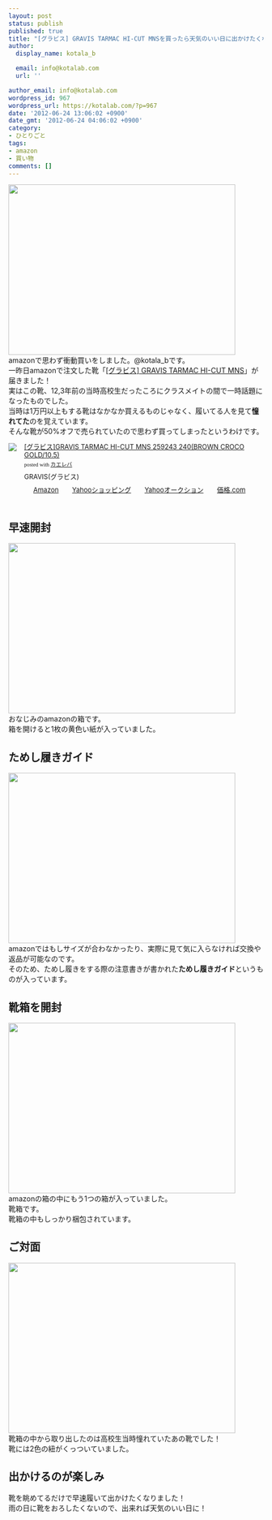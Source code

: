 ```yaml
---
layout: post
status: publish
published: true
title: "[グラビス] GRAVIS TARMAC HI-CUT MNSを買ったら天気のいい日に出かけたくなった！"
author:
  display_name: kotala_b

  email: info@kotalab.com
  url: ''

author_email: info@kotalab.com
wordpress_id: 967
wordpress_url: https://kotalab.com/?p=967
date: '2012-06-24 13:06:02 +0900'
date_gmt: '2012-06-24 04:06:02 +0900'
category:
- ひとりごと
tags:
- amazon
- 買い物
comments: []
---
```

<p><a href="https://kotalab.com/wp-content/uploads/shoes_120624_03.jpg" target="_blank"><img src="https://kotalab.com/wp-content/uploads/shoes_120624_03.jpg" alt="" title="shoes_120624_03" width="448" height="336" class="alignnone size-full wp-image-971" /></a><br />
amazonで思わず衝動買いをしました。@kotala_bです。<br />
一昨日amazonで注文した靴「<a href="http://www.amazon.co.jp/gp/search?keywords=GRAVIS%20TARMAC%20HI-CUT%20MNS&__mk_ja_JP=%83J%83%5E%83J%83i&tag=same-22" title="[グラビス]GRAVIS TARMAC HI-CUT MNS" target="_blank">[グラビス] GRAVIS TARMAC HI-CUT MNS</a>」が届きました！<br />
実はこの靴、12,3年前の当時高校生だったころにクラスメイトの間で一時話題になったものでした。<br />
当時は1万円以上もする靴はなかなか買えるものじゃなく、履いてる人を見て<strong>憧れてた</strong>のを覚えています。<br />
そんな靴が50%オフで売られていたので思わず買ってしまったというわけです。<br />
<!--more--></p>
<div class="kaerebalink-box" style="text-align:left;padding-bottom:20px;font-size:small;/zoom: 1;overflow: hidden;">
<div class="kaerebalink-image" style="float:left;margin:0 15px 10px 0;"><a href="http://www.amazon.co.jp/exec/obidos/ASIN/B005D5QBD2/same-22/ref=nosim/" rel="nofollow" target="_blank"><img src="http://ecx.images-amazon.com/images/I/519RRBIGoxL._SL160_.jpg" style="border: none;" /></a></div>
<div class="kaerebalink-info" style="line-height:120%;/zoom: 1;overflow: hidden;">
<div class="kaerebalink-name" style="margin-bottom:10px;line-height:120%"><a href="http://www.amazon.co.jp/exec/obidos/ASIN/B005D5QBD2/same-22/ref=nosim/" rel="nofollow" target="_blank">[グラビス]GRAVIS TARMAC HI-CUT MNS 259243  240(BROWN CROCO GOLD/10.5)</a>
<div class="kaerebalink-powered-date" style="font-size:8pt;margin-top:5px;font-family:verdana;line-height:120%">posted with <a href="http://kaereba.com" target="_blank">カエレバ</a></div>
</div>
<div class="kaerebalink-detail" style="margin-bottom:5px;"> GRAVIS(グラビス)     </div>
<div class="kaerebalink-link1" style="margin-top:10px;">
<div class="shoplinkamazon" style="display:inline;margin-right:5px;background: url('http://img.yomereba.com/tam_k_01.gif') 0 0 no-repeat;padding: 2px 0 2px 18px;white-space: nowrap;"><a href="http://www.amazon.co.jp/gp/search?keywords=GRAVIS%20TARMAC%20HI-CUT%20MNS&__mk_ja_JP=%83J%83%5E%83J%83i&tag=same-22" rel="nofollow" target="_blank" title="アマゾン" >Amazon</a></div>
<div class="shoplinkyahoo" style="display:inline;margin-right:5px;background: url('http://img.yomereba.com/tam_k_01.gif') 0 -150px no-repeat;padding: 2px 0 2px 18px;white-space: nowrap;"><a href="http://ck.jp.ap.valuecommerce.com/servlet/referral?sid=2967684&pid=881116715&vc_url=http%3A%2F%2Fshopping.search.yahoo.co.jp%2Fsearch%3FuIv%3Don%26ei%3DUTF-8%26tab_ex%3Dcommerce%26slider%3D0%26va%3DGRAVIS%2520TARMAC%2520HI-CUT%2520MNS" target="_blank" title="Yahooショッピング" >Yahooショッピング</a></div>
<div class="shoplinkyahooAuc" style="display:inline;margin-right:5px;background: url('http://img.yomereba.com/tam_k_01.gif') 0 -150px no-repeat;padding: 2px 0 2px 18px;white-space: nowrap;"><a href="http://ck.jp.ap.valuecommerce.com/servlet/referral?sid=2967684&pid=881116707&vc_url=http%3A%2F%2Fauctions.search.yahoo.co.jp%2Fsearch%3Fvo%3D%26ve%3D%26auccat%3D0%26aucminprice%3D%26aucmaxprice%3D%26aucmin_bidorbuy_price%3D%26aucmax_bidorbuy_price%3D%26loc_cd%3D0%26abatch%3D0%26istatus%3D0%26filtered%3D1%26ei%3DUTF-8%26tab_ex%3Dcommerce%26va%3DGRAVIS%2520TARMAC%2520HI-CUT%2520MNS" target="_blank" title="Yahooオークション" >Yahooオークション</a></div>
<div class="shoplinkkakakucom" style="display:inline;margin-right:5px;background: url('http://img.yomereba.com/tam_k_02.gif') 0 -100px no-repeat;padding: 2px 0 2px 18px;white-space: nowrap;"><a href="http://kakaku.com/search_results/GRAVIS%20TARMAC%20HI-CUT%20MNS/" rel="nofollow" target="_blank" title="kakakucom" >価格.com</a></div>
</div>
</div>
</div>
<h2>早速開封</h2>
<p><a href="https://kotalab.com/wp-content/uploads/shoes_120624_01.jpg" target="_blank"><img src="https://kotalab.com/wp-content/uploads/shoes_120624_01.jpg" alt="" title="shoes_120624_01" width="448" height="336" class="alignnone size-full wp-image-969" /></a><br />
おなじみのamazonの箱です。<br />
箱を開けると1枚の黄色い紙が入っていました。</p>
<h2>ためし履きガイド</h2>
<p><a href="https://kotalab.com/wp-content/uploads/shoes_120624_02.jpg" target="_blank"><img src="https://kotalab.com/wp-content/uploads/shoes_120624_02.jpg" alt="" title="shoes_120624_02" width="448" height="336" class="alignnone size-full wp-image-970" /></a><br />
amazonではもしサイズが合わなかったり、実際に見て気に入らなければ交換や返品が可能なのです。<br />
そのため、ためし履きをする際の注意書きが書かれた<strong>ためし履きガイド</strong>というものが入っています。</p>
<h2>靴箱を開封</h2>
<p><a href="https://kotalab.com/wp-content/uploads/shoes_120624_04.jpg" target="_blank"><img src="https://kotalab.com/wp-content/uploads/shoes_120624_04.jpg" alt="" title="shoes_120624_04" width="448" height="336" class="alignnone size-full wp-image-972" /></a><br />
amazonの箱の中にもう1つの箱が入っていました。<br />
靴箱です。<br />
靴箱の中もしっかり梱包されています。</p>
<h2>ご対面</h2>
<p><a href="https://kotalab.com/wp-content/uploads/shoes_120624_05.jpg" target="_blank"><img src="https://kotalab.com/wp-content/uploads/shoes_120624_05.jpg" alt="" title="shoes_120624_05" width="448" height="336" class="alignnone size-full wp-image-968" /></a><br />
靴箱の中から取り出したのは高校生当時憧れていたあの靴でした！<br />
靴には2色の紐がくっついていました。</p>
<h2>出かけるのが楽しみ</h2>
<p>靴を眺めてるだけで早速履いて出かけたくなりました！<br />
雨の日に靴をおろしたくないので、出来れば天気のいい日に！</p>
